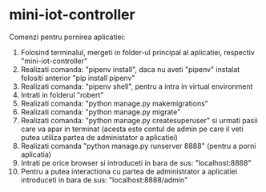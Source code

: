 # mini-iot-controller

Comenzi pentru pornirea aplicatiei:
1. Folosind terminalul, mergeti in folder-ul principal al aplicatiei, respectiv "mini-iot-controller"
2. Realizati comanda: "pipenv install", daca nu aveti "pipenv" instalat folositi anterior "pip install pipenv"
3. Realizati comanda: "pipenv shell", pentru a intra in virtual environment
4. Intrati in folderul "robert"
5. Realizati comanda: "python manage.py makemigrations"
6. Realizati comanda: "python manage.py migrate"
7. Realizati comanda: "python manage.py createsuperuser" si urmati pasii care va apar in terminat (acesta este contul de admin pe care il veti putea utiliza partea de administator a aplicatiei)
8. Realizati comanda "python manage.py runserver 8888" (pentru a porni aplicatia)
9. Intrati pe orice browser si introduceti in bara de sus: "localhost:8888"
10. Pentru a putea interactiona cu partea de administrator a aplicatiei introduceti in bara de sus: "localhost:8888/admin"
